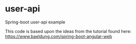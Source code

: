 # user-api
Spring-boot user-api example

This code is based upon the ideas from the tutorial found here:
https://www.baeldung.com/spring-boot-angular-web

